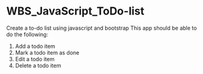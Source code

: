 # WBS_JavaScript_ToDo-list
Create a to-do list using javascript and bootstrap
This app should be able to do the following:
1. Add a todo item
2. Mark a todo item as done
3. Edit a todo item
4. Delete a todo item
